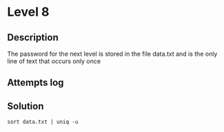 # Level 8

## Description

The password for the next level is stored in the file data.txt and is the only line of text that occurs only once

## Attempts log

## Solution

`sort data.txt | uniq -u`

